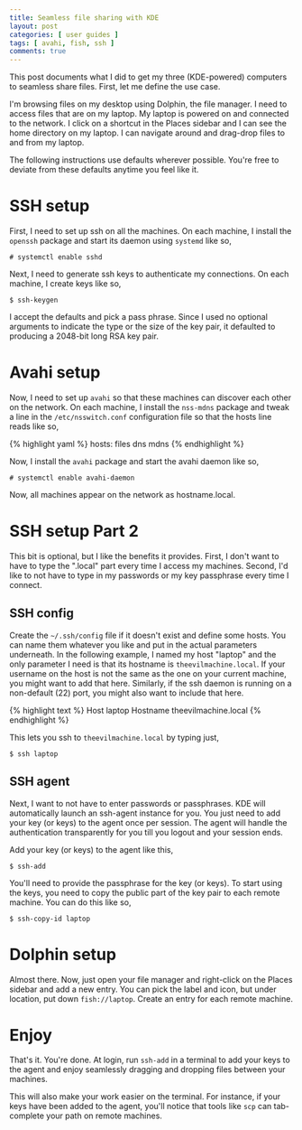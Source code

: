 ```yaml
---
title: Seamless file sharing with KDE
layout: post
categories: [ user guides ]
tags: [ avahi, fish, ssh ]
comments: true
---
```


This post documents what I did to get my three (KDE-powered) computers to seamless share files.
First, let me define the use case.

I'm browsing files on my desktop using Dolphin, the file manager.
I need to access files that are on my laptop.
My laptop is powered on and connected to the network.
I click on a shortcut in the Places sidebar and I can see the home directory on my laptop.
I can navigate around and drag-drop files to and from my laptop.

The following instructions use defaults wherever possible.
You're free to deviate from these defaults anytime you feel like it.

# SSH setup

First, I need to set up ssh on all the machines.
On each machine, I install the `openssh` package and start its daemon using `systemd` like so,

    # systemctl enable sshd

Next, I need to generate ssh keys to authenticate my connections.
On each machine, I create keys like so,

    $ ssh-keygen

I accept the defaults and pick a pass phrase.
Since I used no optional arguments to indicate the type or the size of the key pair, it defaulted to producing a 2048-bit long RSA key pair.

# Avahi setup

Now, I need to set up `avahi` so that these machines can discover each other on the network.
On each machine, I install the `nss-mdns` package and tweak a line in the `/etc/nsswitch.conf` configuration file so that the hosts line reads like so,

{% highlight yaml %}
hosts: files dns mdns
{% endhighlight %}

Now, I install the `avahi` package and start the avahi daemon like so,

    # systemctl enable avahi-daemon

Now, all machines appear on the network as hostname.local.

# SSH setup Part 2

This bit is optional, but I like the benefits it provides.
First, I don't want to have to type the ".local" part every time I access my machines.
Second, I'd like to not have to type in my passwords or my key passphrase every time I connect.

## SSH config

Create the `~/.ssh/config` file if it doesn't exist and define some hosts.
You can name them whatever you like and put in the actual parameters underneath.
In the following example, I named my host "laptop" and the only parameter I need is that its hostname is `theevilmachine.local`.
If your username on the host is not the same as the one on your current machine, you might want to add that here.
Similarly, if the ssh daemon is running on a non-default (22) port, you might also want to include that here.

{% highlight text %}
Host laptop
    Hostname theevilmachine.local
{% endhighlight %}

This lets you ssh to `theevilmachine.local` by typing just,

    $ ssh laptop

## SSH agent

Next, I want to not have to enter passwords or passphrases.
KDE will automatically launch an ssh-agent instance for you.
You just need to add your key (or keys) to the agent once per session.
The agent will handle the authentication transparently for you till you logout and your session ends.

Add your key (or keys) to the agent like this,

    $ ssh-add

You'll need to provide the passphrase for the key (or keys).
To start using the keys, you need to copy the public part of the key pair to each remote machine.
You can do this like so,

    $ ssh-copy-id laptop

# Dolphin setup

Almost there.
Now, just open your file manager and right-click on the Places sidebar and add a new entry.
You can pick the label and icon, but under location, put down `fish://laptop`.
Create an entry for each remote machine.

# Enjoy

That's it.
You're done.
At login, run `ssh-add` in a terminal to add your keys to the agent and enjoy seamlessly dragging and dropping files between your machines.

This will also make your work easier on the terminal.
For instance, if your keys have been added to the agent, you'll notice that tools like `scp` can tab-complete your path on remote machines.

